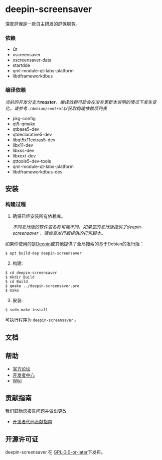 # deepin-screensaver

深度屏保是一款自主研发的屏保服务。

### 依赖

  * Qt
  * xscreensaver
  * xscreensaver-data
  * startdde
  * qml-module-qt-labs-platform
  *  libdframeworkdbus

### 编译依赖

_当前的开发分支为**master**，编译依赖可能会在没有更新本说明的情况下发生变化，请参考`./debian/control`以获取构建依赖项列表_

 * pkg-config
 * qt5-qmake
 * qtbase5-dev
 * qtdeclarative5-dev
 * libqt5x11extras5-dev
 * libx11-dev
 * libxss-dev
 * libxext-dev
 * qttools5-dev-tools
 * qml-module-qt-labs-platform
 *  libdframeworkdbus-dev

## 安装

### 构建过程

1. 确保已经安装所有依赖库。

   _不同发行版的软件包名称可能不同，如果您的发行版提供了deepin-screensaver ，请检查发行版提供的打包脚本。_

如果你使用的是[Deepin](https://distrowatch.com/table.php?distribution=deepin)或其他提供了全局搜索的基于Debian的发行版：

``` shell
$ apt build-dep deepin-screensaver 
```

2. 构建:
```
$ cd deepin-screensaver
$ mkdir Build
$ cd Build
$ qmake ../deepin-screensaver.pro
$ make
```

3. 安装:
```
$ sudo make install
```

可执行程序为 `deepin-screensaver` 。

## 文档

## 帮助

- [官方论坛](https://bbs.deepin.org/) 
- [开发者中心](https://github.com/linuxdeepin/developer-center) 
- [Wiki](https://wiki.deepin.org/)

## 贡献指南

我们鼓励您报告问题并做出更改

- [开发者代码贡献指南](https://github.com/linuxdeepin/developer-center/wiki/Contribution-Guidelines-for-Developers) 

## 开源许可证

deepin-screensaver 在 [GPL-3.0-or-later](LICENSE.txt)下发布。

